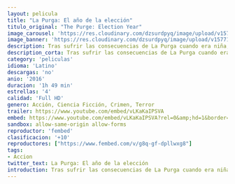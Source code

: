 ```yaml
---
layout: pelicula
title: "La Purga: El año de la elección"
titulo_original: "The Purge: Election Year"
image_carousel: 'https://res.cloudinary.com/dzsurdpyq/image/upload/v1577168885/purga-eleccion-min.jpg'
image_banner: 'https://res.cloudinary.com/dzsurdpyq/image/upload/v1577168903/purga-eleccion-banner.jpg'
description: Tras sufrir las consecuencias de La Purga cuando era niña, una senadora de los Estados Unidos promete acabar con esta tradición si gana las elecciones a llevar a cabo este año. Sin embargo, no todos están de acuerdo, por lo que aprovecharán su oportunidad para detenerla durante la noche en la que todo crimen es legal.
description_corta: Tras sufrir las consecuencias de La Purga cuando era niña, una senadora de los Estados Unidos promete acabar con esta tradición si gana las elecciones a llevar a cabo este año. Sin embargo...
category: 'peliculas'
idioma: 'Latino'
descargas: 'no'
anio: '2016'
duracion: '1h 49 min'
estrellas: '4'
calidad: 'Full HD'
genero: Acción, Ciencia Ficción, Crimen, Terror
trailer: https://www.youtube.com/embed/vLKaKaIPSVA
embed: https://www.youtube.com/embed/vLKaKaIPSVA?rel=0&amp;hd=1&border=0&wmode=opaque&enablejsapi=1&modestbranding=1&controls=1&showinfo=1
sandbox: allow-same-origin allow-forms
reproductor: 'fembed'
clasificacion: '+10'
reproductores: ["https://www.fembed.com/v/g8q-gf-dpllwxg8"]
tags:
- Accion
twitter_text: La Purga: El año de la elección
introduction: Tras sufrir las consecuencias de La Purga cuando era niña, una senadora de los Estados Unidos promete acabar con esta tradición si gana las elecciones a llevar a cabo este año. Sin embargo...
---
```












